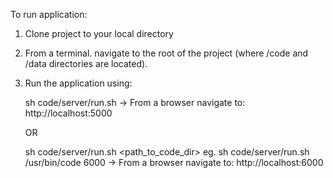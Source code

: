 To run application:

1. Clone project to your local directory

2. From a terminal. navigate to the root of the project (where /code and /data directories are located).

3. Run the application using: 

    sh code/server/run.sh
        -> From a browser navigate to: http://localhost:5000

    OR

    sh code/server/run.sh <path_to_code_dir> <port>
    eg. sh code/server/run.sh /usr/bin/code 6000
        -> From a browser navigate to: http://localhost:6000

